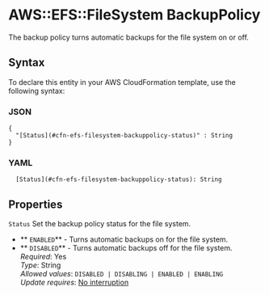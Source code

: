# AWS::EFS::FileSystem BackupPolicy<a name="aws-properties-efs-filesystem-backuppolicy"></a>

The backup policy turns automatic backups for the file system on or off\.

## Syntax<a name="aws-properties-efs-filesystem-backuppolicy-syntax"></a>

To declare this entity in your AWS CloudFormation template, use the following syntax:

### JSON<a name="aws-properties-efs-filesystem-backuppolicy-syntax.json"></a>

```
{
  "[Status](#cfn-efs-filesystem-backuppolicy-status)" : String
}
```

### YAML<a name="aws-properties-efs-filesystem-backuppolicy-syntax.yaml"></a>

```
  [Status](#cfn-efs-filesystem-backuppolicy-status): String
```

## Properties<a name="aws-properties-efs-filesystem-backuppolicy-properties"></a>

`Status`  <a name="cfn-efs-filesystem-backuppolicy-status"></a>
Set the backup policy status for the file system\.  
+  ** `ENABLED`** \- Turns automatic backups on for the file system\. 
+  ** `DISABLED`** \- Turns automatic backups off for the file system\. 
*Required*: Yes  
*Type*: String  
*Allowed values*: `DISABLED | DISABLING | ENABLED | ENABLING`  
*Update requires*: [No interruption](https://docs.aws.amazon.com/AWSCloudFormation/latest/UserGuide/using-cfn-updating-stacks-update-behaviors.html#update-no-interrupt)
